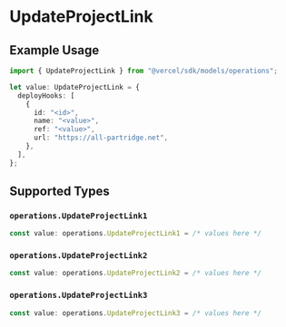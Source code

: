 # UpdateProjectLink

## Example Usage

```typescript
import { UpdateProjectLink } from "@vercel/sdk/models/operations";

let value: UpdateProjectLink = {
  deployHooks: [
    {
      id: "<id>",
      name: "<value>",
      ref: "<value>",
      url: "https://all-partridge.net",
    },
  ],
};
```

## Supported Types

### `operations.UpdateProjectLink1`

```typescript
const value: operations.UpdateProjectLink1 = /* values here */
```

### `operations.UpdateProjectLink2`

```typescript
const value: operations.UpdateProjectLink2 = /* values here */
```

### `operations.UpdateProjectLink3`

```typescript
const value: operations.UpdateProjectLink3 = /* values here */
```

